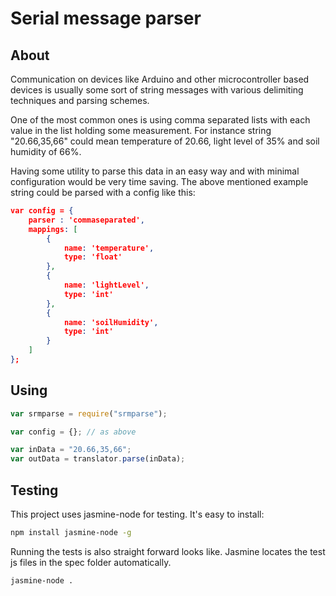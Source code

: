 Serial message parser
=====================

About
-----

Communication on devices like Arduino and other microcontroller
based devices is usually some sort of string messages with various
delimiting techniques and parsing schemes.

One of the most common ones is using comma separated lists with
each value in the list holding some measurement. For instance string
"20.66,35,66" could mean temperature of 20.66, light level of 35% and
soil humidity of 66%.

Having some utility to parse this data in an easy way and with minimal
configuration would be very time saving. The above mentioned example
string could be parsed with a config like this:

```json
var config = {
	parser : 'commaseparated',
	mappings: [
		{
			name: 'temperature',
			type: 'float'
		},
		{
			name: 'lightLevel',
			type: 'int'
		},
		{
			name: 'soilHumidity',
			type: 'int'
		}
	]
};
```

Using
-----

```javascript
var srmparse = require("srmparse");

var config = {}; // as above

var inData = "20.66,35,66";
var outData = translator.parse(inData);

```

Testing
-------

This project uses jasmine-node for testing. It's easy to install:

```bash
npm install jasmine-node -g
```

Running the tests is also straight forward looks like. Jasmine locates
the test js files in the spec folder automatically.

```bash
jasmine-node .
```


